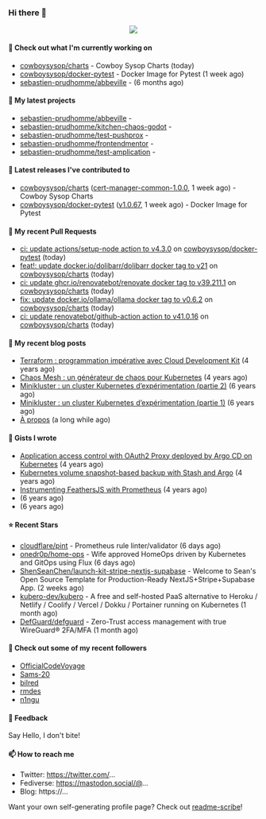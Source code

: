 ### Hi there 👋

<p align="center"><img src="https://github-readme-stats.vercel.app/api?username=sebastien-prudhomme&show_icons=true&locale=en"/></p>

#### 👷 Check out what I'm currently working on

- [cowboysysop/charts](https://github.com/cowboysysop/charts) - Cowboy Sysop Charts (today)
- [cowboysysop/docker-pytest](https://github.com/cowboysysop/docker-pytest) - Docker Image for Pytest (1 week ago)
- [sebastien-prudhomme/abbeville](https://github.com/sebastien-prudhomme/abbeville) -  (6 months ago)

#### 🌱 My latest projects

- [sebastien-prudhomme/abbeville](https://github.com/sebastien-prudhomme/abbeville) - 
- [sebastien-prudhomme/kitchen-chaos-godot](https://github.com/sebastien-prudhomme/kitchen-chaos-godot) - 
- [sebastien-prudhomme/test-pushprox](https://github.com/sebastien-prudhomme/test-pushprox) - 
- [sebastien-prudhomme/frontendmentor](https://github.com/sebastien-prudhomme/frontendmentor) - 
- [sebastien-prudhomme/test-amplication](https://github.com/sebastien-prudhomme/test-amplication) - 

#### 🔭 Latest releases I've contributed to

- [cowboysysop/charts](https://github.com/cowboysysop/charts) ([cert-manager-common-1.0.0](https://github.com/cowboysysop/charts/releases/tag/cert-manager-common-1.0.0), 1 week ago) - Cowboy Sysop Charts
- [cowboysysop/docker-pytest](https://github.com/cowboysysop/docker-pytest) ([v1.0.67](https://github.com/cowboysysop/docker-pytest/releases/tag/v1.0.67), 1 week ago) - Docker Image for Pytest

#### 🔨 My recent Pull Requests

- [ci: update actions/setup-node action to v4.3.0](https://github.com/cowboysysop/docker-pytest/pull/477) on [cowboysysop/docker-pytest](https://github.com/cowboysysop/docker-pytest) (today)
- [feat!: update docker.io/dolibarr/dolibarr docker tag to v21](https://github.com/cowboysysop/charts/pull/857) on [cowboysysop/charts](https://github.com/cowboysysop/charts) (today)
- [ci: update ghcr.io/renovatebot/renovate docker tag to v39.211.1](https://github.com/cowboysysop/charts/pull/856) on [cowboysysop/charts](https://github.com/cowboysysop/charts) (today)
- [fix: update docker.io/ollama/ollama docker tag to v0.6.2](https://github.com/cowboysysop/charts/pull/855) on [cowboysysop/charts](https://github.com/cowboysysop/charts) (today)
- [ci: update renovatebot/github-action action to v41.0.16](https://github.com/cowboysysop/charts/pull/854) on [cowboysysop/charts](https://github.com/cowboysysop/charts) (today)

#### 📜 My recent blog posts

- [Terraform : programmation impérative avec Cloud Development Kit](https://www.cowboysysop.com/post/terraform-programmation-imperative-avec-cloud-development-kit/) (4 years ago)
- [Chaos Mesh : un générateur de chaos pour Kubernetes](https://www.cowboysysop.com/post/chaos-mesh-un-generateur-de-chaos-pour-kubernetes/) (4 years ago)
- [Minikluster : un cluster Kubernetes d’expérimentation (partie 2)](https://www.cowboysysop.com/post/minikluster-un-cluster-kubernetes-d-experimentation-partie-2/) (6 years ago)
- [Minikluster : un cluster Kubernetes d’expérimentation (partie 1)](https://www.cowboysysop.com/post/minikluster-un-cluster-kubernetes-d-experimentation-partie-1/) (6 years ago)
- [À propos](https://www.cowboysysop.com/page/a-propos/) (a long while ago)

#### 📓 Gists I wrote

- [Application access control with OAuth2 Proxy deployed by Argo CD on Kubernetes](https://gist.github.com/c90af146c465305087d5f5a55990ca71) (4 years ago)
- [Kubernetes volume snapshot-based backup with Stash and Argo](https://gist.github.com/c53e870dc6b4987fefa4c36ea9f1187c) (4 years ago)
- [Instrumenting FeathersJS with Prometheus](https://gist.github.com/93ab307c8c03a9c5fdb1ff728f413855) (4 years ago)
- [](https://gist.github.com/9827398f4f792569e56351ac56e80b80) (6 years ago)
- [](https://gist.github.com/064f0ea019c9ff37b71ebc023c0a0c6b) (6 years ago)

#### ⭐ Recent Stars

- [cloudflare/pint](https://github.com/cloudflare/pint) - Prometheus rule linter/validator (6 days ago)
- [onedr0p/home-ops](https://github.com/onedr0p/home-ops) - Wife approved HomeOps driven by Kubernetes and GitOps using Flux (6 days ago)
- [ShenSeanChen/launch-kit-stripe-nextjs-supabase](https://github.com/ShenSeanChen/launch-kit-stripe-nextjs-supabase) - Welcome to Sean&#39;s Open Source Template for Production-Ready NextJS&#43;Stripe&#43;Supabase App. (2 weeks ago)
- [kubero-dev/kubero](https://github.com/kubero-dev/kubero) - A free and self-hosted PaaS alternative to Heroku / Netlify / Coolify / Vercel / Dokku / Portainer running on Kubernetes (1 month ago)
- [DefGuard/defguard](https://github.com/DefGuard/defguard) - Zero-Trust access management with true WireGuard® 2FA/MFA (1 month ago)

#### 👯 Check out some of my recent followers

- [OfficialCodeVoyage](https://github.com/OfficialCodeVoyage)
- [Sams-20](https://github.com/Sams-20)
- [bilred](https://github.com/bilred)
- [rmdes](https://github.com/rmdes)
- [n1ngu](https://github.com/n1ngu)

#### 💬 Feedback

Say Hello, I don't bite!

#### 📫 How to reach me

- Twitter: https://twitter.com/...
- Fediverse: https://mastodon.social/@...
- Blog: https://...

Want your own self-generating profile page? Check out [readme-scribe](https://github.com/muesli/readme-scribe)!
